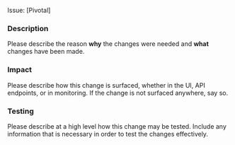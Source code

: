 Issue: [Pivotal]

### Description
Please describe the reason **why** the changes were needed and **what** changes have been made. 

### Impact
Please describe how this change is surfaced, whether in the UI, API endpoints, or in monitoring. If the change is not surfaced anywhere, say so.

### Testing
Please describe at a high level how this change may be tested. Include any information that is necessary in order to test the changes effectively.
